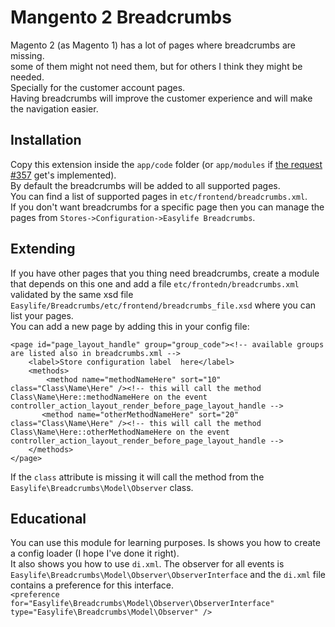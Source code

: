 Mangento 2 Breadcrumbs
=============

Magento 2 (as Magento 1) has a lot of pages where breadcrumbs are missing.  
some of them might not need them, but for others I think they might be needed.  
Specially for the customer account pages.  
Having breadcrumbs will improve the customer experience and will make the navigation easier.

Installation
---------
Copy this extension inside the `app/code` folder (or `app/modules` if [the request #357](https://github.com/magento/magento2/issues/357) get's implemented).  
By default the breadcrumbs will be added to all supported pages.  
You can find a list of supported pages in `etc/frontend/breadcrumbs.xml`.  
If you don't want breadcrumbs for a specific page then you can manage the pages from `Stores->Configuration->Easylife Breadcrumbs`.  

Extending
-------

If you have other pages that you thing need breadcrumbs, create a module that depends on this one and add a file `etc/frontedn/breadcrumbs.xml` validated by the same xsd file `Easylife/Breadcrumbs/etc/frontend/breadcrumbs_file.xsd` where you can list your pages.  
You can add a new page by adding this in your config file:

    <page id="page_layout_handle" group="group_code"><!-- available groups are listed also in breadcrumbs.xml -->
        <label>Store configuration label  here</label>
        <methods>
            <method name="methodNameHere" sort="10" class="Class\Name\Here" /><!-- this will call the method Class\Name\Here::methodNameHere on the event controller_action_layout_render_before_page_layout_handle -->
           <method name="otherMethodNameHere" sort="20" class="Class\Name\Here" /><!-- this will call the method Class\Name\Here::otherMethodNameHere on the event controller_action_layout_render_before_page_layout_handle -->
        </methods>
    </page>

If the `class` attribute is missing it will call the method from the `Easylife\Breadcrumbs\Model\Observer` class.  

Educational
--------
You can use this module for learning purposes. Is shows you how to create a config loader (I hope I've done it right).  
It also shows you how to use `di.xml`.  The observer for all events is `Easylife\Breadcrumbs\Model\Observer\ObserverInterface` and the `di.xml` file contains a preference for this interface.  
`<preference for="Easylife\Breadcrumbs\Model\Observer\ObserverInterface" type="Easylife\Breadcrumbs\Model\Observer" />`  

